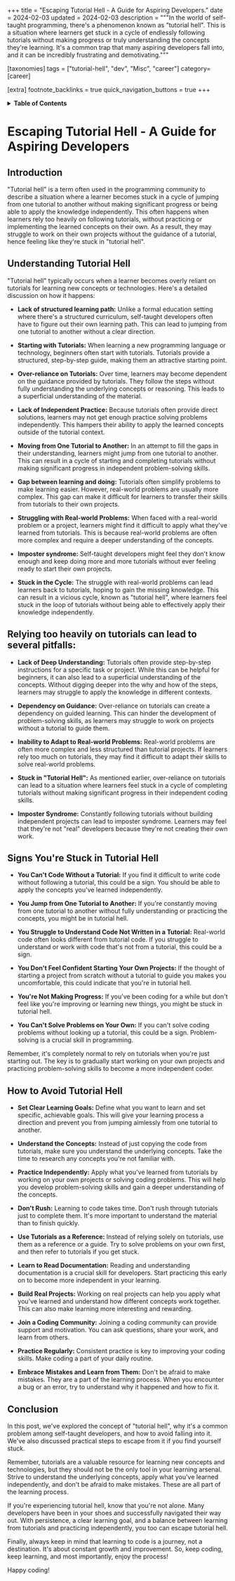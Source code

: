+++
title = "Escaping Tutorial Hell - A Guide for Aspiring Developers."
date = 2024-02-03
updated = 2024-02-03
description = """In the world of self-taught programming, there's a phenomenon known as "tutorial hell". This is a situation where learners get stuck in a cycle of endlessly following tutorials without making progress or truly understanding the concepts they're learning. It's a common trap that many aspiring developers fall into, and it can be incredibly frustrating and demotivating."""

[taxonomies]
tags = ["tutorial-hell", "dev", "Misc", "career"]
category=[career]

[extra]
footnote_backlinks = true
quick_navigation_buttons = true
+++

<details>
    <summary><b>Table of Contents</b></summary>
    <!-- toc -->
</details>

# Escaping Tutorial Hell - A Guide for Aspiring Developers

## Introduction
"Tutorial hell" is a term often used in the programming community to describe a situation where a learner becomes stuck in a cycle of jumping from one tutorial to another without making significant progress or being able to apply the knowledge independently. This often happens when learners rely too heavily on following tutorials, without practicing or implementing the learned concepts on their own. As a result, they may struggle to work on their own projects without the guidance of a tutorial, hence feeling like they're stuck in "tutorial hell".

## Understanding Tutorial Hell
"Tutorial hell" typically occurs when a learner becomes overly reliant on tutorials for learning new concepts or technologies. Here's a detailed discussion on how it happens:

- **Lack of structured learning path:** Unlike a formal education setting where there's a structured curriculum, self-taught developers often have to figure out their own learning path. This can lead to jumping from one tutorial to another without a clear direction.

- **Starting with Tutorials:** When learning a new programming language or technology, beginners often start with tutorials. Tutorials provide a structured, step-by-step guide, making them an attractive starting point.

- **Over-reliance on Tutorials:** Over time, learners may become dependent on the guidance provided by tutorials. They follow the steps without fully understanding the underlying concepts or reasoning. This leads to a superficial understanding of the material.

- **Lack of Independent Practice:** Because tutorials often provide direct solutions, learners may not get enough practice solving problems independently. This hampers their ability to apply the learned concepts outside of the tutorial context.

- **Moving from One Tutorial to Another:** In an attempt to fill the gaps in their understanding, learners might jump from one tutorial to another. This can result in a cycle of starting and completing tutorials without making significant progress in independent problem-solving skills.

- **Gap between learning and doing:** Tutorials often simplify problems to make learning easier. However, real-world problems are usually more complex. This gap can make it difficult for learners to transfer their skills from tutorials to their own projects.

- **Struggling with Real-world Problems:** When faced with a real-world problem or a project, learners might find it difficult to apply what they've learned from tutorials. This is because real-world problems are often more complex and require a deeper understanding of the concepts.

- **Imposter syndrome:** Self-taught developers might feel they don't know enough and keep doing more and more tutorials without ever feeling ready to start their own projects.

- **Stuck in the Cycle:** The struggle with real-world problems can lead learners back to tutorials, hoping to gain the missing knowledge. This can result in a vicious cycle, known as "tutorial hell", where learners feel stuck in the loop of tutorials without being able to effectively apply their knowledge independently.


## Relying too heavily on tutorials can lead to several pitfalls:

- **Lack of Deep Understanding:** Tutorials often provide step-by-step instructions for a specific task or project. While this can be helpful for beginners, it can also lead to a superficial understanding of the concepts. Without digging deeper into the why and how of the steps, learners may struggle to apply the knowledge in different contexts.

- **Dependency on Guidance:** Over-reliance on tutorials can create a dependency on guided learning. This can hinder the development of problem-solving skills, as learners may struggle to work on projects without a tutorial to guide them.

- **Inability to Adapt to Real-world Problems:** Real-world problems are often more complex and less structured than tutorial projects. If learners rely too much on tutorials, they may find it difficult to adapt their skills to solve real-world problems.

- **Stuck in "Tutorial Hell":** As mentioned earlier, over-reliance on tutorials can lead to a situation where learners feel stuck in a cycle of completing tutorials without making significant progress in their independent coding skills.

- **Imposter Syndrome:** Constantly following tutorials without building independent projects can lead to imposter syndrome. Learners may feel that they're not "real" developers because they're not creating their own work.

## Signs You're Stuck in Tutorial Hell

- **You Can't Code Without a Tutorial:** If you find it difficult to write code without following a tutorial, this could be a sign. You should be able to apply the concepts you've learned independently.

- **You Jump from One Tutorial to Another:** If you're constantly moving from one tutorial to another without fully understanding or practicing the concepts, you might be in tutorial hell.

- **You Struggle to Understand Code Not Written in a Tutorial:** Real-world code often looks different from tutorial code. If you struggle to understand or work with code that's not from a tutorial, this could be a sign.

- **You Don't Feel Confident Starting Your Own Projects:** If the thought of starting a project from scratch without a tutorial to guide you makes you uncomfortable, this could indicate that you're in tutorial hell.

- **You're Not Making Progress:** If you've been coding for a while but don't feel like you're improving or learning new things, you might be stuck in tutorial hell.

- **You Can't Solve Problems on Your Own:** If you can't solve coding problems without looking up a tutorial, this could be a sign. Problem-solving is a crucial skill in programming.

Remember, it's completely normal to rely on tutorials when you're just starting out. The key is to gradually start working on your own projects and practicing problem-solving skills to become a more independent coder.

## How to Avoid Tutorial Hell

- **Set Clear Learning Goals:** Define what you want to learn and set specific, achievable goals. This will give your learning process a direction and prevent you from jumping aimlessly from one tutorial to another.

- **Understand the Concepts:** Instead of just copying the code from tutorials, make sure you understand the underlying concepts. Take the time to research any concepts you're not familiar with.

- **Practice Independently:** Apply what you've learned from tutorials by working on your own projects or solving coding problems. This will help you develop problem-solving skills and gain a deeper understanding of the concepts.

- **Don't Rush:** Learning to code takes time. Don't rush through tutorials just to complete them. It's more important to understand the material than to finish quickly.

- **Use Tutorials as a Reference:** Instead of relying solely on tutorials, use them as a reference or a guide. Try to solve problems on your own first, and then refer to tutorials if you get stuck.

- **Learn to Read Documentation:** Reading and understanding documentation is a crucial skill for developers. Start practicing this early on to become more independent in your learning.

- **Build Real Projects:** Working on real projects can help you apply what you've learned and understand how different concepts work together. This can also make learning more interesting and rewarding.

- **Join a Coding Community:** Joining a coding community can provide support and motivation. You can ask questions, share your work, and learn from others.

- **Practice Regularly:** Consistent practice is key to improving your coding skills. Make coding a part of your daily routine.

- **Embrace Mistakes and Learn from Them:** Don't be afraid to make mistakes. They are a part of the learning process. When you encounter a bug or an error, try to understand why it happened and how to fix it.

## Conclusion
In this post, we've explored the concept of "tutorial hell", why it's a common problem among self-taught developers, and how to avoid falling into it. We've also discussed practical steps to escape from it if you find yourself stuck.

Remember, tutorials are a valuable resource for learning new concepts and technologies, but they should not be the only tool in your learning arsenal. Strive to understand the underlying concepts, apply what you've learned independently, and don't be afraid to make mistakes. These are all part of the learning process.

If you're experiencing tutorial hell, know that you're not alone. Many developers have been in your shoes and successfully navigated their way out. With persistence, a clear learning goal, and a balance between learning from tutorials and practicing independently, you too can escape tutorial hell.

Finally, always keep in mind that learning to code is a journey, not a destination. It's about constant growth and improvement. So, keep coding, keep learning, and most importantly, enjoy the process!

Happy coding!
